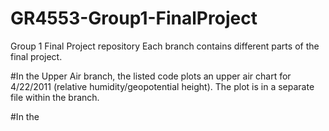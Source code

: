 # GR4553-Group1-FinalProject
Group 1 Final Project repository 
Each branch contains different parts of the final project.

#In the Upper Air branch, the listed code plots an upper air chart for 4/22/2011 (relative humidity/geopotential height). The plot is in a separate file within the branch.

#In the 
